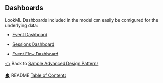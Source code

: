 ## Dashboards


LookML Dashboards included in the model can easily be configured for the underlying data:
* [Event Dashboard](1_event_dashboard.dashboard.lookml)

* [Sessions Dashboard](2_session_dashboard.dashboard.lookml)

* [Event Flow Dashboard](3_event_flow_dashboard.dashboard.lookml)

[:point_left:](_8_sample_advanced_design_patterns.md) Back to [Sample Advanced Design Patterns](_8_sample_advanced_design_patterns.md)

[:house:](README.md) README [Table of Contents](README.md)

